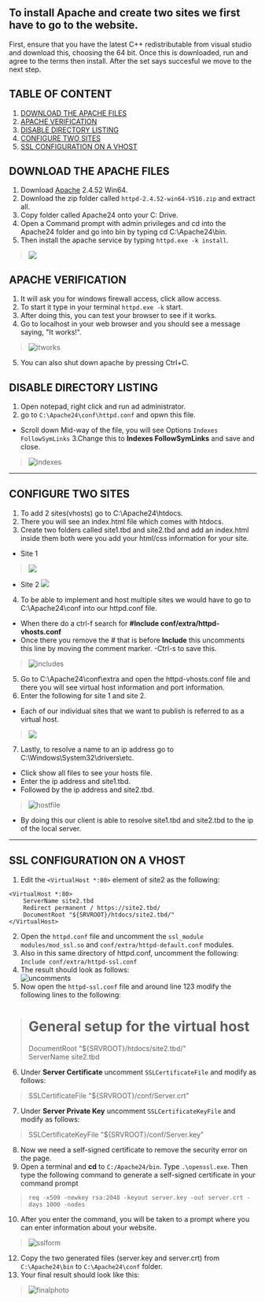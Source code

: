 ## To install Apache and create two sites we first have to go to the website.
 First, ensure that you have the latest C++ redistributable from visual studio and download this, choosing the 64 bit.
 Once this is downloaded, run and agree to the terms then install. After the set says succesful we move to the next step. 
 
 ## TABLE OF CONTENT
1. [DOWNLOAD THE APACHE FILES](#download-the-apache-files)  
2. [APACHE VERIFICATION](#apache-verification)
4. [DISABLE DIRECTORY LISTING](#disable-directory-listing)
5. [CONFIGURE TWO SITES](#configure-two-sites)
6. [SSL CONFIGURATION ON A VHOST](#ssl-configuration-on-a-vhost)
 
 ## DOWNLOAD THE APACHE FILES
1. Download [Apache](https://www.apachelounge.com/download/#google_vignette) 2.4.52 Win64.
2. Download the zip folder called  `httpd-2.4.52-win64-VS16.zip` and extract all.   
3. Copy folder called Apache24 onto your C: Drive. 
4. Open a Command prompt with admin privileges and cd into the Apache24 folder and go into bin by typing cd C:\Apache24\bin.
5. Then install the apache service by typing `httpd.exe -k install`.  
> ![](https://github.com/mayannamarie/WebServerProject1/blob/main/screenshots/line11.PNG)

## APACHE VERIFICATION
1. It will ask you for windows firewall access, click allow access.
2. To start it type in your terminal `httpd.exe -k` start.
3. After doing this, you can test your browser to see if it works. 
4. Go to localhost in your web browser and you should see a message saying, "It works!".
> ![itworks](https://github.com/mayannamarie/WebServerProject1/blob/main/screenshots/itworks.PNG)  
5. You can also shut down apache by pressing Ctrl+C.

## DISABLE DIRECTORY LISTING
1. Open notepad, right click and run ad administrator. 
2. go to `C:\Apache24\conf\httpd.conf` and opwn this file.
- Scroll down Mid-way of the file, you will see Options 
`Indexes FollowSymLinks`
3.Change this to **Indexes FollowSymLinks** and save and close. 
> ![indexes](https://github.com/mayannamarie/WebServerProject1/blob/main/screenshots/indexes.PNG)  
---  

## CONFIGURE TWO SITES
1. To add 2 sites(vhosts) go to C:\Apache24\htdocs.
2. There you will see an index.html file which comes with htdocs.
3. Create two folders called site1.tbd and site2.tbd and add an index.html inside them both were you add your html/css information for your site.
- Site 1 
> ![](https://github.com/mayannamarie/WebServerProject1/blob/main/screenshots/site1tbd.PNG)  
- Site 2
![](https://github.com/mayannamarie/WebServerProject1/blob/main/screenshots/site2-2.PNG)  
4. To be able to implement and host multiple sites we would have to go to C:\Apache24\conf into our httpd.conf file.
- When there do a ctrl-f search for **#Include conf/extra/httpd-vhosts.conf**
- Once there you remove the # that is before **Include** this uncomments this line by moving the comment marker.
-Ctrl-s to save this. 
> ![includes](https://github.com/mayannamarie/WebServerProject1/blob/main/screenshots/includes.PNG)  
5. Go to C:\Apache24\conf\extra and open the httpd-vhosts.conf file and there you will see virtual host information and port information.
6. Enter the following for site 1 and site 2.
- Each of our individual sites that we want to publish is referred to as a virtual host.
> ![](https://github.com/mayannamarie/WebServerProject1/blob/main/screenshots/line28.PNG)  
7. Lastly, to resolve a name to an ip address go to C:\Windows\System32\drivers\etc.
- Click show all files to see your hosts file.
- Enter the ip address and site1.tbd.
- Followed by the ip address and site2.tbd. 
> ![hostfile](https://github.com/mayannamarie/WebServerProject1/blob/main/screenshots/hostlast.PNG)  
- By doing this our client is able to resolve site1.tbd and site2.tbd to the ip of the local server.
---  
   
## SSL CONFIGURATION ON A VHOST
1. Edit the `<VirtualHost *:80>` element of site2 as the following:  

 ```
 <VirtualHost *:80>  
	 ServerName site2.tbd  
  	 Redirect permanent / https://site2.tbd/  
	 DocumentRoot "${SRVROOT}/htdocs/site2.tbd/"  
 </VirtualHost>  
```
2. Open the `httpd.conf` file and uncomment the `ssl_module modules/mod_ssl.so` and `conf/extra/httpd-default.conf` modules.
3. Also in this same directory of httpd.conf, uncomment the following:
`Include conf/extra/httpd-ssl.conf`
4. The result should look as follows:  
![uncomments](https://github.com/mayannamarie/WebServerProject1/blob/main/screenshots/uncommentssl.PNG)  
5. Now open the `httpd-ssl.conf` file and around line 123 modify the following lines to the following:  
> #   General setup for the virtual host  
> DocumentRoot "${SRVROOT}/htdocs/site2.tbd/"  
> ServerName site2.tbd  
6. Under **Server Certificate** uncomment `SSLCertificateFile` and modify as follows:
> SSLCertificateFile "${SRVROOT}/conf/Server.crt"  
7. Under **Server Private Key** uncomment `SSLCertificateKeyFile` and modify as follows:
> SSLCertificateKeyFile "${SRVROOT}/conf/Server.key"  
8. Now we need a self-signed certificate to remove the security error on the page.
9. Open a terminal and **cd** to `C:/Apache24/bin`. Type `.\openssl.exe`. Then type the following command to generate a self-signed certificate in your command prompt  
> `req -x509 -newkey rsa:2048 -keyout server.key -out server.crt -days 1000 -nodes`   
10. After you enter the command, you will be taken to a prompt where you can enter information about your website.
> ![sslform](https://github.com/mayannamarie/WebServerProject1/blob/main/screenshots/sslinfo.PNG) 
12. Copy the two generated files (server.key and server.crt) from `C:\Apache24\bin` to `C:\Apache24\conf` folder. 
13. Your final result should look like this:  
> ![finalphoto](https://github.com/mayannamarie/WebServerProject1/blob/main/screenshots/finalphoto.PNG)
